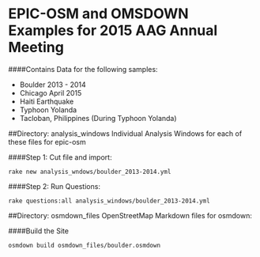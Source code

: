 EPIC-OSM and OMSDOWN Examples for 2015 AAG Annual Meeting
======================



####Contains Data for the following samples:
- Boulder 2013 - 2014
- Chicago April 2015
- Haiti Earthquake
- Typhoon Yolanda
- Tacloban, Philippines (During Typhoon Yolanda)


##Directory: analysis_windows
Individual Analysis Windows for each of these files for epic-osm

####Step 1: Cut file and import:

	rake new analysis_wndows/boulder_2013-2014.yml
	
####Step 2: Run Questions: 

	rake questions:all analysis_windows/boulder_2013-2014.yml

##Directory: osmdown_files
OpenStreetMap Markdown files for osmdown:

####Build the Site

	osmdown build osmdown_files/boulder.osmdown

